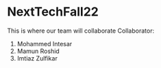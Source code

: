 # NextTechFall22
This is where our team will collaborate Collaborator:

1. Mohammed Intesar
2. Mamun Roshid
3. Imtiaz Zulfikar